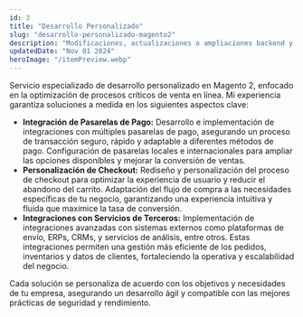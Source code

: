 ```yaml
---
id: 3
title: "Desarrollo Personalizado"
slug: "desarrollo-personalizado-magento2"
description: "Modificaciones, actualizaciones o ampliaciones backend y frontend puntuales que necesite para su e-commerce."
updatedDate: "Nov 01 2024"
heroImage: "/itemPreview.webp"
---
```

Servicio especializado de desarrollo personalizado en Magento 2, enfocado en la optimización de procesos críticos de venta en línea. Mi experiencia garantiza soluciones a medida en los siguientes aspectos clave:

* __Integración de Pasarelas de Pago:__ Desarrollo e implementación de integraciones con múltiples pasarelas de pago, asegurando un proceso de transacción seguro, rápido y adaptable a diferentes métodos de pago. Configuración de pasarelas locales e internacionales para ampliar las opciones disponibles y mejorar la conversión de ventas.
* __Personalización de Checkout:__ Rediseño y personalización del proceso de checkout para optimizar la experiencia de usuario y reducir el abandono del carrito. Adaptación del flujo de compra a las necesidades específicas de tu negocio, garantizando una experiencia intuitiva y fluida que maximice la tasa de conversión.
* __Integraciones con Servicios de Terceros:__ Implementación de integraciones avanzadas con sistemas externos como plataformas de envío, ERPs, CRMs, y servicios de análisis, entre otros. Estas integraciones permiten una gestión más eficiente de los pedidos, inventarios y datos de clientes, fortaleciendo la operativa y escalabilidad del negocio.

Cada solución se personaliza de acuerdo con los objetivos y necesidades de tu empresa, asegurando un desarrollo ágil y compatible con las mejores prácticas de seguridad y rendimiento.
